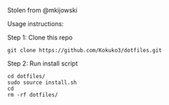 Stolen from @mkijowski 

Usage instructions:

Step 1: Clone this repo
```
git clone https://github.com/Kokuko3/dotfiles.git
```
Step 2: Run install script
```
cd dotfiles/
sudo source install.sh
cd
rm -rf dotfiles/
```

